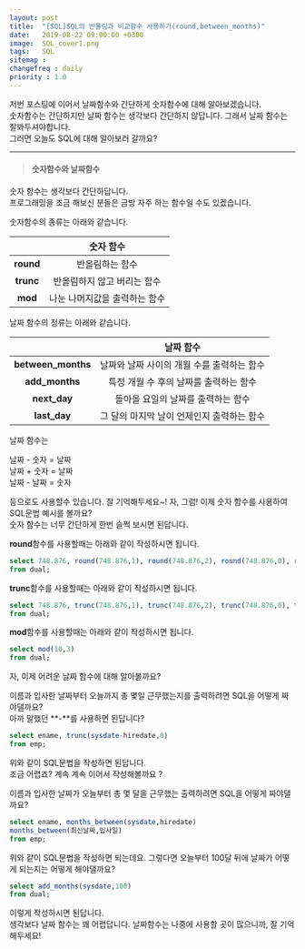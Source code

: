 ```yaml
---
layout: post
title:  "[SQL]SQL의 반올림과 비교함수 사용하기(round,between_months)"
date:   2019-08-22 09:00:00 +0300
image:  SQL_cover1.png
tags:   SQL
sitemap :
changefreq : daily
priority : 1.0
---
```



저번 포스팅에 이어서 날짜함수와 간단하게 숫자함수에 대해 알아보겠습니다.  
숫자함수는 간단하지만 날짜 함수는 생각보다 간단하지 않답니다. 그래서 날짜 함수는 잘봐두셔야합니다.  
그러면 오늘도 SQL에 대해 알아보러 갈까요?

--------


> #### 숫자함수와 날짜함수  

숫자 함수는 생각보다 간단하답니다.  
프로그래밍을 조금 해보신 분들은 금방 자주 하는 함수일 수도 있겠습니다.   

숫자함수의 종류는 아래와 같습니다.  

|<center></center>|<center>숫자 함수</center>| 
|:--------:|:--------:|
|**round**|<center>반올림하는 함수</center>|
|**trunc**|<center>반올림하지 않고 버리는 함수</center>| 
|**mod**|<center>나눈 나머지값을 출력하는 함수</center>|


날짜 함수의 정류는 아래와 같습니다.  

|<center></center>|<center>날짜 함수</center>| 
|:--------:|:--------:|
|**between_months**|<center>날짜와 날짜 사이의 개월 수를 출력하는 함수</center>|
|**add_months**|<center>특정 개월 수 후의 날짜를 출력하는 함수</center>| 
|**next_day**|<center> 돌아올 요일의 날짜를 출력하는 함수</center>|
|**last_day**|<center>그 달의 마지막 날이 언제인지 출력하는 함수</center>|

날짜 함수는   

날짜 - 숫자 = 날짜  
날짜 + 숫자 = 날짜  
날짜 - 날짜 = 숫자  

등으로도 사용할수 있습니다. 잘 기억해두세요~!
자, 그럼! 이제 숫자 함수를 사용하여 SQL문법 예시를 볼까요?  
숫자 함수는 너무 간단하게 한번 슬쩍 보시면 된답니다.  

**round**함수를 사용할때는 아래와 같이 작성하시면 됩니다.

```sql
select 748.876, round(748.876,1), round(748.876,2), round(748.876,0), round(748.876,-1)  
from dual;
```

**trunc**함수를 사용할때는 아래와 같이 작성하시면 됩니다.  

```sql
select 748.876, trunc(748.876,1), trunc(748.876,2), trunc(748.876,0), trunc(748.876,-1)  
from dual;
```  

**mod**함수를 사용할때는 아래와 같이 작성하시면 됩니다.  

```sql
select mod(10,3)
from dual;
```

자, 이제 어려운 날짜 함수에 대해 알아볼까요?  

이름과 입사한 날짜부터 오늘까지 총 몇일 근무했는지를 출력하려면 SQL을 어떻게 짜야댈까요?  
아까 말했던 **-**를 사용하면 된답니다?

```sql
select ename, trunc(sysdate-hiredate,0)
from emp;
```

위와 같이 SQL문법을 작성하면 된답니다.  
조금 어렵죠? 계속 계속 이어서 작성해볼까요 ?

이름과 입사한 날짜가 오늘부터 총 몇 달을 근무했는 출력하려면 SQL을 어떻게 짜야댈까요?  

```sql
select ename, months_between(sysdate,hiredate)
months_between(최신날짜,입사일)
from emp;
```

위와 같이 SQL문법을 작성하면 되는데요. 그렇다면 오늘부터 100달 뒤에 날짜가 어떻게 되는지는 어떻게 해야댈까요?  

```sql
select add_months(sysdate,100)
from dual;
```

이렇게 작성하시면 된답니다.  
생각보다 날짜 함수는 꽤 어렵답니다. 날짜함수는 나중에 사용할 곳이 많으니까, 잘 기억해두세요! 



